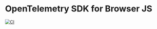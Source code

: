 # OpenTelemetry SDK for Browser JS

[![CI](https://github.com/YunosukeY/otel-web-sdk/actions/workflows/ci.yaml/badge.svg?branch=master&event=push)](https://github.com/YunosukeY/otel-web-sdk/actions/workflows/ci.yaml)
